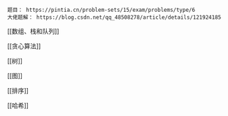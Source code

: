 
```ad-note
题目： https://pintia.cn/problem-sets/15/exam/problems/type/6
大佬题解： https://blog.csdn.net/qq_48508278/article/details/121924185
```


[[数组、栈和队列]]

[[贪心算法]]

[[树]]

[[图]]

[[排序]]

[[哈希]]
